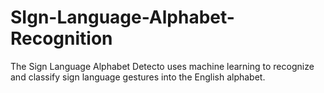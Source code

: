 # SIgn-Language-Alphabet-Recognition
The Sign Language Alphabet Detecto uses machine learning to recognize and classify sign language gestures into the English alphabet.
